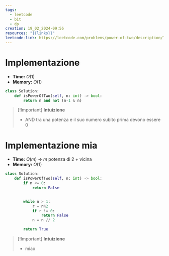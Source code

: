 ```yaml
---
tags:
  - leetcode
  - bit
  - dp
creation: 19_02_2024-09:56
resources: "{{links}}"
leetcode-link: https://leetcode.com/problems/power-of-two/description/?envType=daily-question&envId=2024-02-19
---
```

# Implementazione

- **Time:** $O(1)$
- **Memory:** $O(1)$

```python
class Solution:
    def isPowerOfTwo(self, n: int) -> bool:
        return n and not (n-1 & n)     
```

>[!Important] **Intuizione**
> - AND tra una potenza e il suo numero subito prima devono essere 0


# Implementazione mia

- **Time:** $O(m)$ -> $m$ potenza di 2 + vicina
- **Memory:** $O(1)$

```python
class Solution:
    def isPowerOfTwo(self, n: int) -> bool:
        if n <= 0:
            return False
    

        while n > 1:
            r = n%2
            if r != 0:
                return False
            n = n // 2

        return True
```

>[!Important] **Intuizione**
> - miao 
